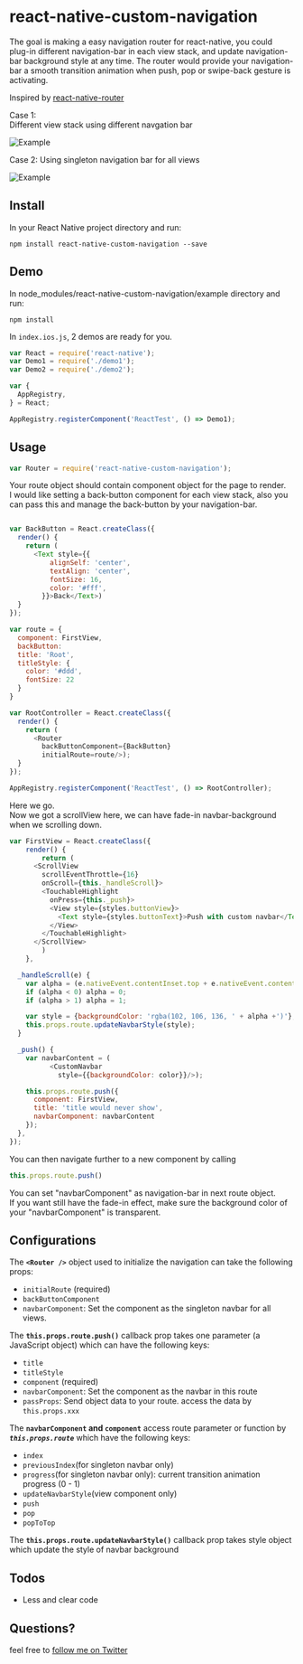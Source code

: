 react-native-custom-navigation
===================
The goal is making a easy navigation router for react-native, you could plug-in different navigation-bar in each view stack, and update navigation-bar background style at any time. The router would provide your navigation-bar a smooth transition animation when push, pop or swipe-back gesture is activating.

Inspired by [react-native-router](https://github.com/t4t5/react-native-router)

Case 1:  
Different view stack using different navgation bar  

![Example](https://www.dropbox.com/s/3jqguw37buhagu4/demo.gif?dl=1)  


Case 2:
Using singleton navigation bar for all views

![Example](https://www.dropbox.com/s/ik6i3x6m2bgirh5/demo2.gif?dl=1)



Install
-------

In your React Native project directory and run:

```npm install react-native-custom-navigation --save```



Demo
-------

In node_modules/react-native-custom-navigation/example directory and run:

```npm install```

In ```index.ios.js```, 2 demos are ready for you.


```javascript
var React = require('react-native');
var Demo1 = require('./demo1');
var Demo2 = require('./demo2');

var {
  AppRegistry,
} = React;

AppRegistry.registerComponent('ReactTest', () => Demo1);
```


Usage
-------

```javascript
var Router = require('react-native-custom-navigation');
```

Your route object should contain component object for the page to render.  
I would like setting a back-button component for each view stack, also you can pass this and manage the back-button by your navigation-bar.

```javascript

var BackButton = React.createClass({
  render() {
    return (
      <Text style={{
          alignSelf: 'center',
          textAlign: 'center',
          fontSize: 16,
          color: '#fff',
        }}>Back</Text>)
  }
});

var route = {
  component: FirstView,
  backButton:
  title: 'Root',
  titleStyle: {
    color: '#ddd',
    fontSize: 22
  }
}

var RootController = React.createClass({
  render() {
    return (
      <Router
        backButtonComponent={BackButton}
        initialRoute=route/>);
  }
});

AppRegistry.registerComponent('ReactTest', () => RootController);
```

Here we go.  
Now we got a scrollView here, we can have fade-in navbar-background when we scrolling down.

```javascript
var FirstView = React.createClass({
	render() {
		return (
      <ScrollView
        scrollEventThrottle={16}
        onScroll={this._handleScroll}>
        <TouchableHighlight
          onPress={this._push}>
          <View style={styles.buttonView}>
            <Text style={styles.buttonText}>Push with custom navbar</Text>
          </View>
        </TouchableHighlight>
      </ScrollView>
		)
	},

  _handleScroll(e) {
    var alpha = (e.nativeEvent.contentInset.top + e.nativeEvent.contentOffset.y) / 200;
    if (alpha < 0) alpha = 0;
    if (alpha > 1) alpha = 1;

    var style = {backgroundColor: 'rgba(102, 106, 136, ' + alpha +')'};
    this.props.route.updateNavbarStyle(style);
  }

  _push() {
    var navbarContent = (
          <CustomNavbar
            style={{backgroundColor: color}}/>);

    this.props.route.push({
      component: FirstView,
      title: 'title would never show',
      navbarComponent: navbarContent
    });
  },
});
```

You can then navigate further to a new component by calling  
```javascript
this.props.route.push()
```

You can set "navbarComponent" as navigation-bar in next route object.  
If you want still have the fade-in effect, make sure the background color of your "navbarComponent" is transparent.  


Configurations
--------------
The **`<Router />`** object used to initialize the navigation can take the following props:
- `initialRoute` (required)
- `backButtonComponent`
- `navbarComponent`: Set the component as the singleton navbar for all views. 

The **`this.props.route.push()`** callback prop takes one parameter (a JavaScript object) which can have the following keys:
- `title`
- `titleStyle`
- `component` (required)
- `navbarComponent`: Set the component as the navbar in this route  
- `passProps`: Send object data to your route. access the data by `this.props.xxx`

The **`navbarComponent` and `component`** access route parameter or function by ***`this.props.route`*** which have the following keys:
- `index`
- `previousIndex`(for singleton navbar only)
- `progress`(for singleton navbar only): current transition animation progress (0 - 1)
- `updateNavbarStyle`(view component only)
- `push`
- `pop`
- `popToTop`

The **`this.props.route.updateNavbarStyle()`** callback prop takes style object which update the style of navbar background


Todos
-------

- Less and clear code


Questions?
---------
feel free to [follow me on Twitter](https://twitter.com/eatdami)